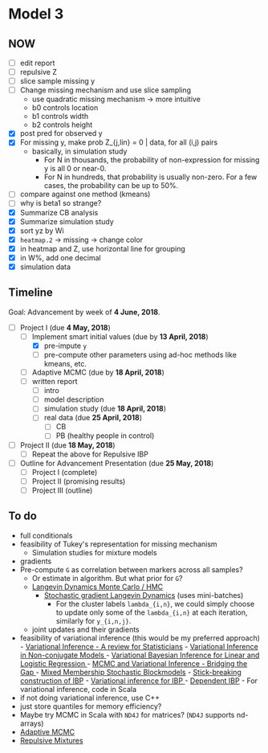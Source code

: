 # Model 3

## NOW 
- [ ] edit report
- [ ] repulsive Z
- [ ] slice sample missing y
- [ ] Change missing mechanism and use slice sampling
    - use quadratic missing mechanism -> more intuitive
    - b0 controls location
    - b1 controls width
    - b2 controls height
- [x] post pred for observed y
- [x] For missing y, make prob Z_{j,lin} = 0 | data, for all (i,j) pairs
    - basically, in simulation study
        - For N in thousands, the probability of non-expression for missing y
          is all 0 or near-0.
        - For N in hundreds, that probability is usually non-zero. For a few
          cases, the probability can be up to 50%.
- [ ] compare against one method (kmeans)
- [ ] why is beta1 so strange?
- [x] Summarize CB analysis
- [x] Summarize simulation study
- [x] sort yz by Wi
- [x] `heatmap.2` -> missing -> change color
- [x] in heatmap and Z, use horizontal line for grouping
- [x] in W%, add one decimal
- [x] simulation data 

## Timeline

Goal: Advancement by week of **4 June, 2018**.

- [ ] Project I (due **4 May, 2018**)
    - [ ] Implement smart initial values (due by **13 April, 2018**)
        - [x] pre-impute `y`
        - [ ] pre-compute other parameters using ad-hoc methods like kmeans, etc.
    - [ ] Adaptive MCMC  (due by **18 April, 2018**)
    - [ ] written report
        - [ ] intro
        - [ ] model description
        - [ ] simulation study (due **18 April, 2018**)
        - [ ] real data (due **25 April, 2018**)
            - [ ] CB
            - [ ] PB (healthy people in control)
- [ ] Project II (due **18 May, 2018**)
    - [ ] Repeat the above for Repulsive IBP
- [ ] Outline for Advancement Presentation (due **25 May, 2018**)
    - [ ] Project I (complete)
    - [ ] Project II (promising results)
    - [ ] Project III (outline)

## To do
- full conditionals
- feasibility of Tukey's representation for missing mechanism
    - Simulation studies for mixture models
- gradients
- Pre-compute `G` as correlation between markers across all samples?
  - Or estimate in algorithm. But what prior for `G`?
  - [Langevin Dynamics Monte Carlo / HMC][1]
      - [Stochastic gradient Langevin Dynamics][2] (uses mini-batches)
        - For the cluster labels `lambda_{i,n}`, we could simply 
          choose to update only some of the `lambda_{i,n}` at
          each iteration, similarly for `y_{i,n,j}`.
  - joint updates and their gradients
- feasibility of variational inference (this would be my preferred approach)
      - [Variational Inference - A review for Statisticians][3]
      - [Variational Inference in Non-conjugate Models ][9]
      - [Variational Bayesian Inference for Linear and Logistic Regression ][10]
      - [MCMC and Variational Inference - Bridging the Gap ][4]
      - [Mixed Membership Stochastic Blockmodels][5]
      - [Stick-breaking construction of IBP][6]
      - [Variational inference for IBP ][7]
      - [Dependent IBP][8]
      - For variational inference, code in Scala
- if not doing variational inference, use C++
- just store quantiles for memory efficiency?
- Maybe try MCMC in Scala with `ND4J` for matrices? (`ND4J` supports nd-arrays)
- [Adaptive MCMC][11]
- [Repulsive Mixtures][12]


[1]: https://arxiv.org/pdf/1206.1901.pdf
[2]: https://www.ics.uci.edu/~welling/publications/papers/stoclangevin_v6.pdf
[3]: https://arxiv.org/pdf/1601.00670.pdf
[4]: http://proceedings.mlr.press/v37/salimans15.pdf
[5]: http://www.cs.columbia.edu/~blei/papers/AiroldiBleiFienbergXing2008.pdf
[6]: http://mlg.eng.cam.ac.uk/zoubin/papers/TehGorGha07.pdf
[7]: http://ai.stanford.edu/~tadayuki/papers/doshivelez-miller-vangael-teh-aistats09.pdf
[8]: http://proceedings.mlr.press/v9/williamson10a/williamson10a.pdf
[9]: https://arxiv.org/pdf/1209.4360.pdf
[10]: https://arxiv.org/pdf/1310.5438.pdf
[11]: http://probability.ca/jeff/ftpdir/adaptex.pdf
[12]: https://arxiv.org/pdf/1204.5243.pdf
